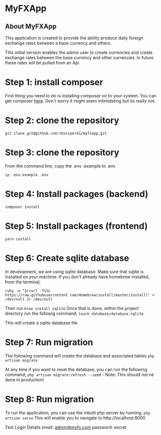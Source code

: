 # MyFXApp

## About MyFXApp

This application is created to provide the ability produce daily foreign exchange rates between a base currency and others.


This initial version enables the admin user to create currencies and create exchange rates between the base currency and other currencies. In future these rates will be pulled from an Api

# Step 1: install composer
First thing you need to do is installing composer on to your system. You can get composer [here](https://getcomposer.org/download/). Don't worry it might seem intimidating but its really not.

# Step 2: clone the repository
```
git clone git@github.com:tbsniper61/myfxapp.git
```
# Step 3: clone the repository
From the command line, copy the .env .example to .env
```
cp .env.example .env
```

# Step 4: Install packages (backend)
`composer install`

# Step 5: Install packages (frontend)
`yarn install`

# Step 6: Create sqlite database
In development, we are using sqlite database. Make sure that sqlite is installed on your machine. If you don't already have homebrew installed, from the terminal;
```
ruby -e "$(curl -fsSL https://raw.githubusercontent.com/Homebrew/install/master/install)" < /dev/null 2> /dev/null
```
Then run `brew install sqlite`
Once that is done, within the project directory run the followig command;
`touch database/database.sqlite`

This will create a sqlite database file

# Step 7: Run migration
The following command will create the database and associated tables
`php artisan migrate`

At any time if you want to reset the database, you can run the following command;
`php artisan migrate:refresh --seed`  - Note: This should not ne done in production!

# Step 8: Run migration
To run the application, you can use the inbulit php server by running;
`php artisan serve`
This will enable you to navigate to http://localhost:8000

Test Login Details
email: admin@myfx.com
password: secret


